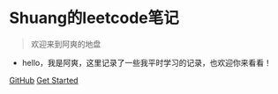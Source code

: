 <!-- _coverpage.md -->

# Shuang的leetcode笔记

> 欢迎来到阿爽的地盘

* hello，我是阿爽，这里记录了一些我平时学习的记录，也欢迎你来看看！

[GitHub](https://github.com/Fc-Sanc/Fc-Sanc.github.io)
[Get Started](prelude.md)
